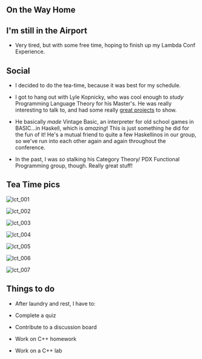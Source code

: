 ## On the Way Home

## I'm still in the Airport

- Very tired, but with some free time, hoping to finish up 
  my Lambda Conf Experience.
  
## Social

- I decided to do the tea-time, because it was best for my schedule.

- I got to hang out with Lyle Kopnicky, who was cool enough 
  to *study* Programming Language Theory for his Master's. 
  He was really interesting to talk to, and had some really [great
  projects](http://www.vintage-basic.net/games.html) to show.
  
- He basically *made* Vintage Basic, an interpreter
  for old school games in BASIC...in Haskell, which is *amazing*! 
  This is just something he did for the fun of it!
  He's a mutual friend to quite a few 
  Haskellinos in our group, so we've run into each other
  again and again throughout the conference.
  
- In the past, I was *so* stalking his Category Theory/
  PDX Functional Programming group, though. Really great stuff!
  
## Tea Time pics

   ![lct_001](/images/lct_001.png)
   
   ![lct_002](/images/lct_002.png)
   
   ![lct_003](/images/lct_003.png)
   
   ![lct_004](/images/lct_004.png)
    
   ![lct_005](/images/lct_005.png)
   
   ![lct_006](/images/lct_006.png)
   
   ![lct_007](/images/lct_007.png)
    
    
## Things to do 

- After laundry and rest, 
  I have to: 
  
- Complete a quiz
  
- Contribute to a discussion board
  
- Work on C++ homework
  
- Work on a C++ lab
  
  

